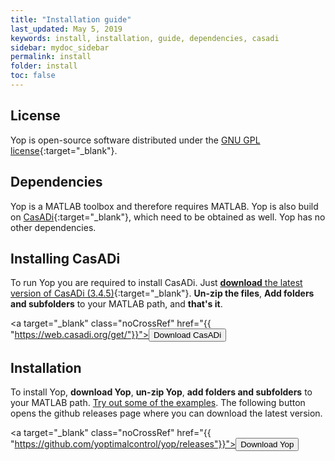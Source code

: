 ```yaml
---
title: "Installation guide"
last_updated: May 5, 2019
keywords: install, installation, guide, dependencies, casadi
sidebar: mydoc_sidebar
permalink: install
folder: install
toc: false
---
```


## License
Yop is open-source software distributed under the [GNU GPL license](https://www.gnu.org/licenses/gpl-3.0.en.html){:target="_blank"}.

## Dependencies
Yop is a MATLAB toolbox and therefore requires MATLAB. Yop is also build on [CasADi](https://web.casadi.org/){:target="_blank"}, which need to be obtained as well. Yop has no other dependencies.

## Installing CasADi
To run Yop you are required to install CasADi. Just [**download** the latest version of CasADi (3.4.5)](https://web.casadi.org/get/){:target="_blank"}. **Un-zip the files**, **Add folders and subfolders** to your MATLAB path, and **that's it**.

<a target="_blank" class="noCrossRef" href="{{ "https://web.casadi.org/get/"}}"><button type="button" class="btn btn-default" aria-label="Left Align"><span class="glyphicon glyphicon-download-alt" aria-hidden="true"></span> Download CasADi </button></a>

## Installation
To install Yop, **download Yop**, **un-zip Yop**, **add folders and subfolders** to your MATLAB path. [Try out some of the examples](examples). The following button opens the github releases page where you can download the latest version.

<a target="_blank" class="noCrossRef" href="{{ "https://github.com/yoptimalcontrol/yop/releases"}}"><button type="button" class="btn btn-default" aria-label="Left Align"><span class="glyphicon glyphicon-download-alt" aria-hidden="true"></span> Download Yop </button></a>
